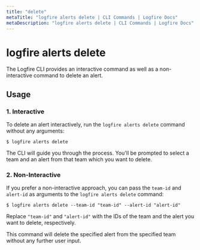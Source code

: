 ```yaml
---
title: "delete"
metaTitle: "logfire alerts delete | CLI Commands | Logfire Docs"
metaDescription: "logfire alerts delete | CLI Commands | Logfire Docs"
---
```


# logfire alerts delete

The Logfire CLI provides an interactive command as well as a non-interactive command to delete an alert.

## Usage

### 1. Interactive

To delete an alert interactively, run the `logfire alerts delete` command without any arguments:

```terminal
$ logfire alerts delete
```

The CLI will guide you through the process. You'll be prompted to select a team and an alert from that team which you want to delete.

### 2. Non-Interactive

If you prefer a non-interactive approach, you can pass the `team-id` and `alert-id` as arguments to the `logfire alerts delete` command:

```terminal
$ logfire alerts delete --team-id "team-id" --alert-id "alert-id"
```

Replace `"team-id"` and `"alert-id"` with the IDs of the team and the alert you want to delete, respectively.

This command will delete the specified alert from the specified team without any further user input.